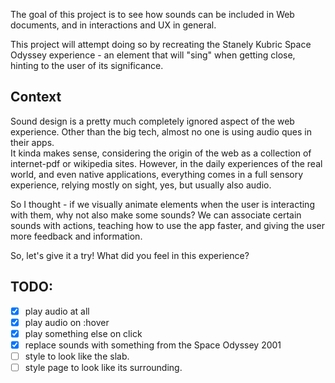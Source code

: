 The goal of this project is to see how sounds can be included in Web documents, and in interactions and UX in general.

This project will attempt doing so by recreating the Stanely Kubric Space Odyssey experience - an element that will "sing" when getting close, hinting to the user of its significance.

## Context

Sound design is a pretty much completely ignored aspect of the web experience. Other than the big tech, almost no one is using audio ques in their apps.  
It kinda makes sense, considering the origin of the web as a collection of internet-pdf or wikipedia sites. However, in the daily experiences of the real world, and even native applications, everything comes in a full sensory experience, relying mostly on sight, yes, but usually also audio.

So I thought - if we visually animate elements when the user is interacting with them, why not also make some sounds? We can associate certain sounds with actions, teaching how to use the app faster, and giving the user more feedback and information.

So, let's give it a try!
What did you feel in this experience?

## TODO:

- [x] play audio at all
- [x] play audio on :hover
- [x] play something else on click
- [x] replace sounds with something from the Space Odyssey 2001
- [ ] style to look like the slab.
- [ ] style page to look like its surrounding.
